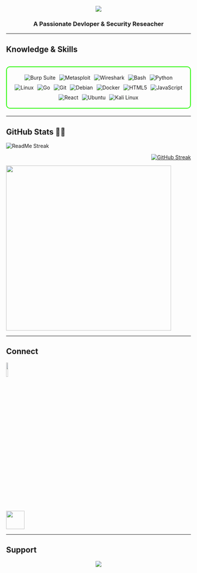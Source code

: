 <p align="center"><img src="https://github.com/user-attachments/assets/707ab373-4a14-4887-aa0f-d5d549f8c3e8"/></p>

<h3 align="center">A Passionate Devloper & Security Reseacher</h3>
<hr>
<h2 id="knowledge_skills" align=''> Knowledge & Skills </h2>
<br>
<div style="border: 2px solid #22F700; border-radius: 10px; padding: 20px; margin-bottom: 20px;">
  <div align="left" style="display: flex; flex-wrap: wrap; justify-content: center; gap: 10px;">
      <img src="https://img.shields.io/badge/Burp_Suite-FF6633?style=for-the-badge&logo=burp-suite&color=000000" alt="Burp Suite" />
      <img src="https://img.shields.io/badge/Metasploit-008C8C?style=for-the-badge&logo=metasploit&color=000000" alt="Metasploit" />
      <img src="https://img.shields.io/badge/Wireshark-009639?style=for-the-badge&logo=wireshark&color=000000" alt="Wireshark" />
      <img src="https://img.shields.io/badge/Bash-4EAA25?style=for-the-badge&logo=gnu-bash&color=000000" alt="Bash" />
      <img src="https://img.shields.io/badge/Python-3776AB?style=for-the-badge&logo=python&color=000000" alt="Python" />
      <img src="https://img.shields.io/badge/Linux-FCC624?style=for-the-badge&logo=linux&color=000000" alt="Linux" />
      <img src="https://img.shields.io/badge/Go-00ADD8?style=for-the-badge&logo=go&color=000000" alt="Go" />
      <img src="https://img.shields.io/badge/Git-F05032?style=for-the-badge&logo=git&color=000000" alt="Git" />
      <img src="https://img.shields.io/badge/Debian-D70A53?style=for-the-badge&logo=debian&color=000000" alt="Debian" />
      <img src="https://img.shields.io/badge/Docker-2496ED?style=for-the-badge&logo=docker&color=000000" alt="Docker" />
      <img src="https://img.shields.io/badge/HTML5-5D4B6C?style=for-the-badge&logo=html5&color=000000" alt="HTML5" />
      <img src="https://img.shields.io/badge/JavaScript-F7DF1E?style=for-the-badge&logo=javascript&color=000000" alt="JavaScript" />
      <img src="https://img.shields.io/badge/React-61DAFB?style=for-the-badge&logo=react&color=000000" alt="React" />
      <img src="https://img.shields.io/badge/Ubuntu-E95420?style=for-the-badge&logo=ubuntu&color=000000" alt="Ubuntu" />
      <img src="https://img.shields.io/badge/Kali_Linux-557C94?style=for-the-badge&logo=kali-linux&color=000000" alt="Kali Linux" />
  </div>
</div>
<hr>
<h2 id="github_stats" align=''>GitHub Stats 👨‍💻</h2>

<p align="left">
  <a herf="https://git.io/github-readme-stat">
    <img src="https://github-readme-stats.vercel.app/api?username=LocaMartin&theme=vision-friendly-dark&&bg_color=00000000&hide_border=true&custom_title=%20" alt="ReadMe Streak"/>
  </a>
</p>

<p align="right">
  <a href="https://git.io/streak-stats">
    <img src="https://streak-stats.demolab.com?user=LocaMartin&theme=dark&card_width=450&bg_color=00000000&hide_border=true" alt="GitHub Streak"/>
  </a>
</p>

 <p align="left">
   <a href="https://git.io/github-readme-stats">
     <img src="https://github-readme-stats.vercel.app/api/top-langs/?username=LocaMartin&layout=compact&theme=vision-friendly-dark&bg_color=00000000&hide_border=true" width="450""/>
   </a>
 </p>

<hr>
<h2 id="connect" align=''>Connect</h2>

<p><a href="https://www.linkedin.com/in/loca-martin-014ab2278"><img src="https://github.com/user-attachments/assets/b34e8c8a-48f4-414b-bbe6-6ee8bb5b5b0e" width="10%" hight="10%" /></a></p>

<p><a href="https://t.me/LocaMartin"><img src="https://upload.wikimedia.org/wikipedia/commons/8/82/Telegram_logo.svg"  width="50" height="50"/></a></p>

<hr>

<h2 id="donate" align=''>Support</h2>
<p align="center">
  <a href="https://buymeacoffee.com/locabomartin">
    <img  src="https://img.shields.io/badge/Buy%20Me%20a%20Coffee-ffdd00?style=for-the-badge&logo=buy-me-a-coffee&logoColor=black"/>
  </a>
</p>

